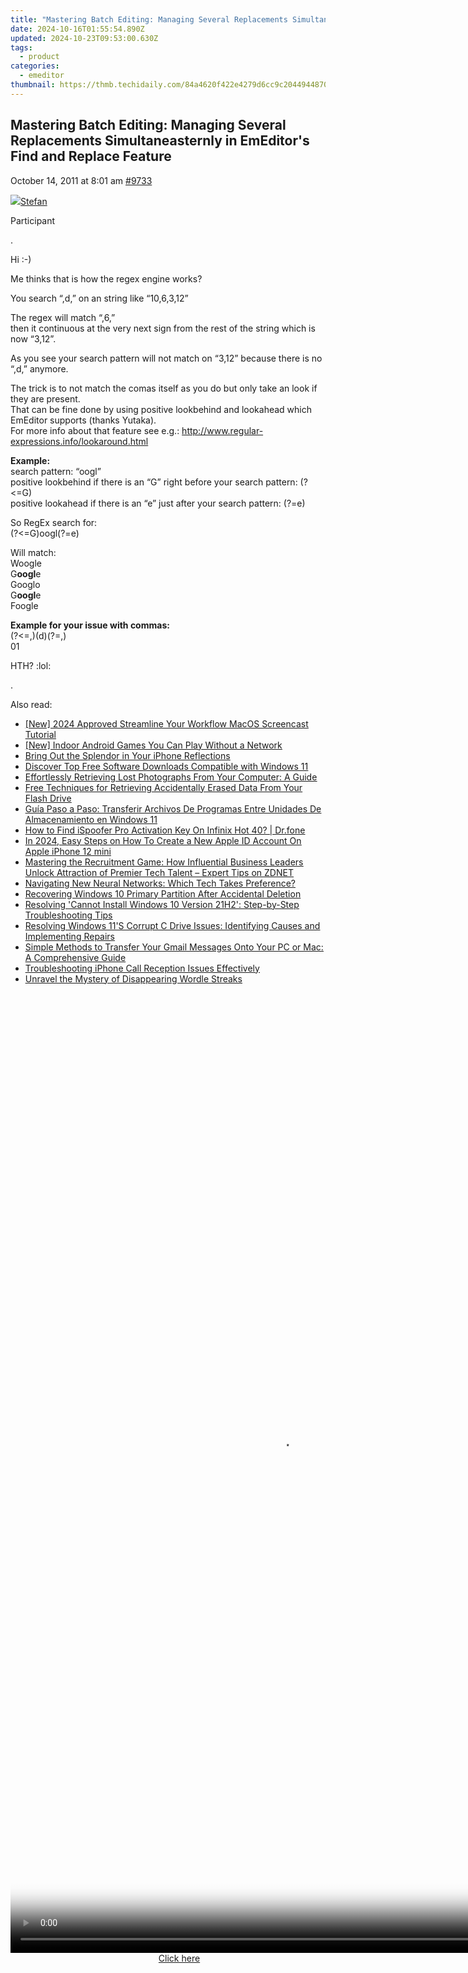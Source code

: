 ```yaml
---
title: "Mastering Batch Editing: Managing Several Replacements Simultaneasternly in EmEditor's Find and Replace Feature"
date: 2024-10-16T01:55:54.890Z
updated: 2024-10-23T09:53:00.630Z
tags:
  - product
categories:
  - emeditor
thumbnail: https://thmb.techidaily.com/84a4620f422e4279d6cc9c20449448701c42416dfe9f4fbdd744755993fb5c2e.png
---
```


## Mastering Batch Editing: Managing Several Replacements Simultaneasternly in EmEditor's Find and Replace Feature

October 14, 2011 at 8:01 am [#9733](https://tools.techidaily.com/emeditor/products/) 

[![](https://secure.gravatar.com/avatar/f29c043a3cc5c5dac8db4e62939893e9?s=80&d=identicon&r=g)Stefan](https://www.emeditor.com/forums/users/Stefan/ "View Stefan's profile")

Participant

.

 Hi :-)

 Me thinks that is how the regex engine works?

 You search “,d,” on an string like “10,6,3,12”

 The regex will match “,6,”   
 then it continuous at the very next sign from the rest of the string which is now “3,12”.

 As you see your search pattern will not match on “3,12” because there is no “,d,” anymore.

 The trick is to not match the comas itself as you do but only take an look if they are present.  
 That can be fine done by using positive lookbehind and lookahead which EmEditor supports (thanks Yutaka).  
 For more info about that feature see e.g.: <http://www.regular-expressions.info/lookaround.html>

**Example:**  
 search pattern: “oogl”  
 positive lookbehind if there is an “G” right before your search pattern: (?<=G)  
 positive lookahead if there is an “e” just after your search pattern: (?=e)

 So RegEx search for:  
 (?<=G)oogl(?=e)

 Will match:  
 Woogle  
 G**oogl**e  
 Googlo  
 G**oogl**e  
 Foogle

**Example for your issue with commas:**  
 (?<=,)(d)(?=,)  
 01

 HTH? :lol:

 .

<ins class="adsbygoogle"
     style="display:block"
     data-ad-format="autorelaxed"
     data-ad-client="ca-pub-7571918770474297"
     data-ad-slot="1223367746"></ins>

<ins class="adsbygoogle"
     style="display:block"
     data-ad-client="ca-pub-7571918770474297"
     data-ad-slot="8358498916"
     data-ad-format="auto"
     data-full-width-responsive="true"></ins>

<span class="atpl-alsoreadstyle">Also read:</span>
<div><ul>
<li><a href="https://screen-mirroring-recording.techidaily.com/new-2024-approved-streamline-your-workflow-macos-screencast-tutorial/"><u>[New] 2024 Approved Streamline Your Workflow MacOS Screencast Tutorial</u></a></li>
<li><a href="https://screen-video-capture.techidaily.com/new-indoor-android-games-you-can-play-without-a-network/"><u>[New] Indoor Android Games You Can Play Without a Network</u></a></li>
<li><a href="https://fox-http.techidaily.com/bring-out-the-splendor-in-your-iphone-reflections/"><u>Bring Out the Splendor in Your iPhone Reflections</u></a></li>
<li><a href="https://win-net.techidaily.com/discover-top-free-software-downloads-compatible-with-windows-11/"><u>Discover Top Free Software Downloads Compatible with Windows 11</u></a></li>
<li><a href="https://win-net.techidaily.com/effortlessly-retrieving-lost-photographs-from-your-computer-a-guide/"><u>Effortlessly Retrieving Lost Photographs From Your Computer: A Guide</u></a></li>
<li><a href="https://win-net.techidaily.com/free-techniques-for-retrieving-accidentally-erased-data-from-your-flash-drive/"><u>Free Techniques for Retrieving Accidentally Erased Data From Your Flash Drive</u></a></li>
<li><a href="https://win-net.techidaily.com/guia-paso-a-paso-transferir-archivos-de-programas-entre-unidades-de-almacenamiento-en-windows-11/"><u>Guía Paso a Paso: Transferir Archivos De Programas Entre Unidades De Almacenamiento en Windows 11</u></a></li>
<li><a href="https://fake-location.techidaily.com/how-to-find-ispoofer-pro-activation-key-on-infinix-hot-40-drfone-by-drfone-virtual-android/"><u>How to Find iSpoofer Pro Activation Key On Infinix Hot 40? | Dr.fone</u></a></li>
<li><a href="https://ios-unlock.techidaily.com/in-2024-easy-steps-on-how-to-create-a-new-apple-id-account-on-apple-iphone-12-mini-by-drfone-ios/"><u>In 2024, Easy Steps on How To Create a New Apple ID Account On Apple iPhone 12 mini</u></a></li>
<li><a href="https://tech-savvy.techidaily.com/mastering-the-recruitment-game-how-influential-business-leaders-unlock-attraction-of-premier-tech-talent-expert-tips-on-zdnet/"><u>Mastering the Recruitment Game: How Influential Business Leaders Unlock Attraction of Premier Tech Talent – Expert Tips on ZDNET</u></a></li>
<li><a href="https://tech-hub.techidaily.com/navigating-new-neural-networks-which-tech-takes-preference/"><u>Navigating New Neural Networks: Which Tech Takes Preference?</u></a></li>
<li><a href="https://win-net.techidaily.com/recovering-windows-10-primary-partition-after-accidental-deletion/"><u>Recovering Windows 10 Primary Partition After Accidental Deletion</u></a></li>
<li><a href="https://win-net.techidaily.com/resolving-cannot-install-windows-10-version-21h2-step-by-step-troubleshooting-tips/"><u>Resolving 'Cannot Install Windows 10 Version 21H2': Step-by-Step Troubleshooting Tips</u></a></li>
<li><a href="https://win-net.techidaily.com/resolving-windows-11s-corrupt-c-drive-issues-identifying-causes-and-implementing-repairs/"><u>Resolving Windows 11'S Corrupt C Drive Issues: Identifying Causes and Implementing Repairs</u></a></li>
<li><a href="https://win-net.techidaily.com/simple-methods-to-transfer-your-gmail-messages-onto-your-pc-or-mac-a-comprehensive-guide/"><u>Simple Methods to Transfer Your Gmail Messages Onto Your PC or Mac: A Comprehensive Guide</u></a></li>
<li><a href="https://fox-that.techidaily.com/troubleshooting-iphone-call-reception-issues-effectively/"><u>Troubleshooting iPhone Call Reception Issues Effectively</u></a></li>
<li><a href="https://games-able.techidaily.com/unravel-the-mystery-of-disappearing-wordle-streaks/"><u>Unravel the Mystery of Disappearing Wordle Streaks</u></a></li>
</ul></div>

<!-- affiliate ads begin -->
<span id="1516072">
					<video width="864" height="1536" style="cursor:pointer"
           poster="//a.impactradius-go.com/display-clicktoplayimage/1516072.png"
           onclick="if(!this.playClicked){this.play();this.setAttribute('controls',true);this.playClicked=true;}">
	   <source src="//a.impactradius-go.com/display-ad/16446-1516072">
	   <img src="//a.impactradius-go.com/display-clicktoplayimage/1516072.png" style="border: none; height: 100%; width: 100%; object-fit: contain">
	</video>
	<div style="width:540px;text-align:center"><a href="javascript:window.open(decodeURIComponent('https%3A%2F%2Flaganoo.pxf.io%2Fc%2F5597632%2F1516072%2F16446'), '_blank');void(0);">Click here</a></div>
</span>
<img height="0" width="0" src="https://imp.pxf.io/i/5597632/1516072/16446" style="position:absolute;visibility:hidden;" border="0" />
<!-- affiliate ads end -->

